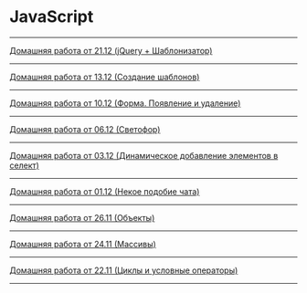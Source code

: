 ﻿# JavaScript
<hr>
<a href="//github.com/itmo-it-group-305/andrey.elagin-JS/tree/master/homework/21.12 Template + jQuery">Домашняя работа от 21.12 (jQuery + Шаблонизатор)</a><br>
<hr>
<a href="//github.com/itmo-it-group-305/andrey.elagin-JS/tree/master/homework/13.12 Templates">Домашняя работа от 13.12 (Создание шаблонов)</a><br>
<hr>
<a href="//github.com/itmo-it-group-305/andrey.elagin-JS/tree/master/homework/10.12 Form disappearance">Домашняя работа от 10.12 (Форма. Появление и удаление)</a><br>
<hr>
<a href="//github.com/itmo-it-group-305/andrey.elagin-JS/tree/master/homework/06.12 Traffic light">Домашняя работа от 06.12 (Светофор)</a><br>
<hr>
<a href="//github.com/itmo-it-group-305/andrey.elagin-JS/tree/master/homework/03.12 Add to select">Домашняя работа от 03.12 (Динамическое добавление элементов в селект)</a><br>
<hr>
<a href="//github.com/itmo-it-group-305/andrey.elagin-JS/tree/master/homework/01.12 Chat">Домашняя работа от 01.12 (Некое подобие чата)</a><br>
<hr>
<a href="//github.com/itmo-it-group-305/andrey.elagin-JS/tree/master/homework/26.11 Objects">Домашняя работа от 26.11 (Объекты)</a><br>
<hr>
<a href="//github.com/itmo-it-group-305/andrey.elagin-JS/tree/master/homework/24.11 Arrays">Домашняя работа от 24.11 (Массивы)</a><br>
<hr>
<a href="//github.com/itmo-it-group-305/andrey.elagin-JS/tree/master/homework/22.11 Cycles and conditional expressions">Домашняя работа от 22.11 (Циклы и условные операторы)</a><br>
<hr>
